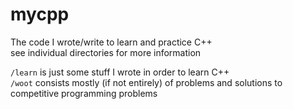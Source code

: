 # mycpp
The code I wrote/write to learn and practice C++<br />
see individual directories for more information

`/learn` is just some stuff I wrote in order to learn C++<br />
`/woot` consists mostly (if not entirely) of problems and solutions to competitive programming problems
